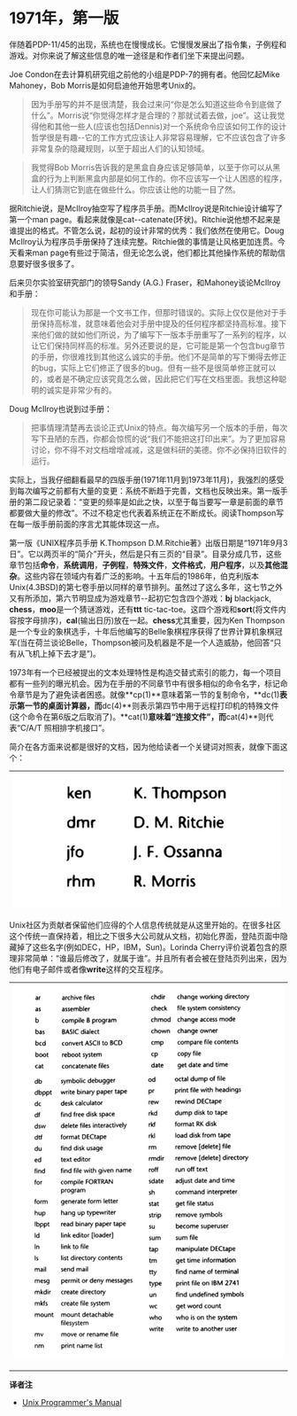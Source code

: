 # 1971年，第一版

伴随着PDP-11/45的出现，系统也在慢慢成长。它慢慢发展出了指令集，子例程和游戏。对你来说了解这些信息的唯一途径是和作者们坐下来提出问题。

Joe Condon在去计算机研究组之前他的小组是PDP-7的拥有者。他回忆起Mike Mahoney，Bob Morris是如何启迪他开始思考Unix的。

> 因为手册写的并不是很清楚，我会过来问“你是怎么知道这些命令到底做了什么”。Morris说“你觉得怎样才是合理的？那就试着去做，joe”。这让我觉得他和其他一些人(应该也包括Dennis)对一个系统命令应该如何工作的设计哲学很是有趣--它的工作方式应该让人非常容易理解，它不应该包含了许多非常复杂的隐藏规则，以至于超出人们的认知领域。

> 我觉得Bob Morris告诉我的是黑盒自身应该足够简单，以至于你可以从黑盒的行为上判断黑盒内部是如何工作的。你不应该写一个让人困惑的程序，让人们猜测它到底在做些什么。你应该让他的功能一目了然。

据Ritchie说，是McIlroy抽空写了程序员手册。而McIlroy说是Ritchie设计编写了第一个man page。看起来就像是cat--catenate(环状)。Ritchie说他想不起来是谁提出的格式。不管怎么说，起初的设计非常的优秀：我们依然在使用它。Doug McIlroy认为程序员手册保持了连续完整。Ritchie做的事情是让风格更加连贯。今天看来man page有些过于简洁，但无论怎么说，他们都比其他操作系统的帮助信息要好很多很多了。

后来贝尔实验室研究部门的领导Sandy (A.G.) Fraser，和Mahoney谈论McIlroy和手册：

> 现在你可能认为那是一个文书工作，但那时错误的。实际上仅仅是他对于手册保持高标准，就意味着他会对手册中提及的任何程序都坚持高标准。接下来他们做的就如他们所说，为了编写下一版本手册重写了一系列的程序，以让它们保持同样高的标准。另外还要说的是，它可能是第一个包含bug章节的手册，你很难找到其他这么诚实的手册。他们不是简单的写下懒得去修正的bug，实际上它们修正了很多的bug。但有一些不是很简单修正就可以的，或者是不确定应该究竟怎么做，因此把它们写在文档里面。我想这种聪明的诚实是非常少有的。

Doug McIlroy也说到过手册：

> 把事情理清楚再去谈论正式Unix的特点。每次编写另一个版本的手册，每次写下丑陋的东西，你都会惊慌的说“我们不能把这打印出来”。为了更加容易讨论，你不得不对文档增增减减，这是做科研的美德。你不必保持旧软件的运行。

实际上，当我仔细翻看最早的四版手册(1971年11月到1973年11月)，我强烈的感受到每次编写之前都有大量的变更：系统不断趋于完善，文档也反映出来。第一版手册的第二段记录着：“变更的频率是如此之快，以至于每当要写一章是前面的章节都要做大量的修改”。不过不稳定也代表着系统正在不断成长。阅读Thompson写在每一版手册前面的序言尤其能体现这一点。

第一版《UNIX程序员手册 K.Thompson D.M.Ritchie著》出版日期是“1971年9月3日”。它以两页半的“简介”开头，然后是只有三页的“目录”。目录分成几节，这些章节包括**命令**，**系统调用**，**子例程**，**特殊文件**，**文件格式**，**用户程序**，以及**其他混杂**。这些内容在领域内有着广泛的影响。十五年后的1986年，伯克利版本Unix(4.3BSD)的第七卷手册以同样的章节排列。虽然过了这么多年，这七节之外又有所添加，第六节明显成为游戏章节--起初它包含四个游戏：**bj** blackjack, **chess**，**moo**是一个猜谜游戏，还有**ttt** tic-tac-toe。这四个游戏和**sort**(将文件内容按字母排序)，**cal**(输出日历)放在一起。**chess**尤其重要，因为Ken Thompson是一个专业的象棋选手，十年后他编写的Belle象棋程序获得了世界计算机象棋冠军(当在荷兰谈论Belle，Thompson被问及机器是不是一个人造威胁，他回答“只有从飞机上掉下去才是”)。

1973年有一个已经被提出的文本处理特性是构造交替式索引的能力，每一个项目都有一些列的曝光机会。因为在手册的不同章节中有很多相似的命令名字，标记命令章节是为了避免读者困惑。就像**cp(1)**意味着第一节的复制命令，**dc(1)**表示第一节的桌面计算器，而**dc(4)**则表示第四节中用于远程打印机的特殊文件(这个命令在第6版之后取消了)。**cat(1)**意味着“连接文件”，而**cat(4)**则代表“C/A/T 照相排字机接口”。

简介在各方面来说都是很好的文档，因为他给读者一个关键词对照表，就像下面这个：

| ![key](/assets/key.jpg) |
| :-: |

Unix社区为贡献者保留他们应得的个人信息传统就是从这里开始的。在很多社区这个传统一直保持着，相比之下很多大公司就从文档，初始化界面，登陆页面中隐藏掉了这些名字(例如DEC，HP，IBM，Sun)。Lorinda Cherry评价说着包含的原理非常简单：“谁最后修改了，就属于谁”。并且所有者会被在登陆页列出来，因为他们有电子邮件或者像**write**这样的交互程序。






| ![commands](/assets/commands.jpg) |
| :-: |




---
**译者注**

* [Unix Programmer's Manual ](https://www.bell-labs.com/usr/dmr/www/1stEdman.html)
